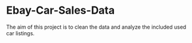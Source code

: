# Ebay-Car-Sales-Data
The aim of this project is to clean the data and analyze the included used car listings.
